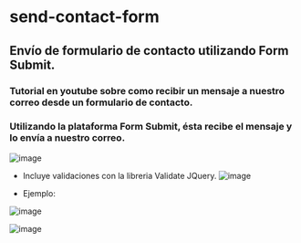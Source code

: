 # send-contact-form
## Envío  de formulario de contacto utilizando Form Submit.
### Tutorial en youtube sobre como recibir un mensaje a nuestro correo desde un formulario de contacto. 
### Utilizando la plataforma Form Submit, ésta recibe el mensaje y lo envía a nuestro correo.

![image](https://user-images.githubusercontent.com/64493715/134988218-bb959bd0-f4d8-4c7b-b008-bfbc30f1c386.png)

- Incluye validaciones con la libreria Validate JQuery.
![image](https://user-images.githubusercontent.com/64493715/134988334-f6fe58e4-84b2-47ef-b8a8-9c853b03bd24.png)

- Ejemplo:

![image](https://user-images.githubusercontent.com/64493715/134988527-99ef1ded-0001-4dbc-92b8-b2f677128f24.png)


![image](https://user-images.githubusercontent.com/64493715/134988656-14b92058-628f-47b2-9f93-bac0acff0e36.png)

